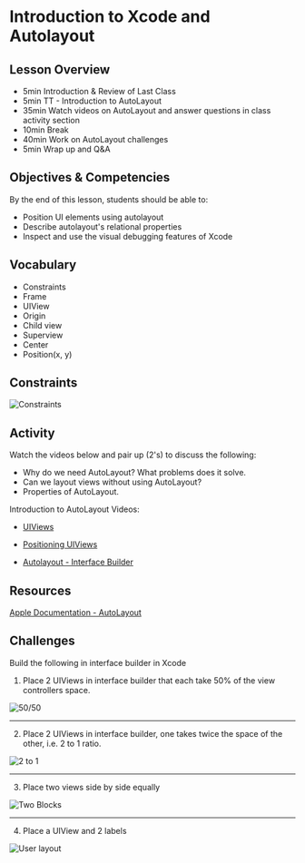 # Introduction to Xcode and Autolayout

## Lesson Overview

- 5min Introduction & Review of Last Class
- 5min TT - Introduction to AutoLayout
- 35min Watch videos on AutoLayout and answer questions in class activity section
- 10min Break
- 40min Work on AutoLayout challenges
- 5min Wrap up and Q&A

## Objectives & Competencies

By the end of this lesson, students should be able to:

- Position UI elements using autolayout
- Describe autolayout's relational properties
- Inspect and use the visual debugging features of Xcode

## Vocabulary

- Constraints
- Frame
- UIView
- Origin
- Child view
- Superview
- Center
- Position(x, y)

## Constraints

![Constraints](assets/apple-constraint.png)

## Activity

Watch the videos below and pair up (2's) to discuss the following:
  - Why do we need AutoLayout? What problems does it solve.
  - Can we layout views without using AutoLayout?
  - Properties of AutoLayout.

Introduction to AutoLayout Videos:

- [UIViews](https://www.youtube.com/watch?v=t_lmUi_E-70&feature=youtu.be)

- [Positioning UIViews](https://www.youtube.com/watch?v=3GPnG5jsKS8&feature=youtu.be)

- [Autolayout - Interface Builder](https://www.youtube.com/watch?v=PYqaVQlKT0A)

## Resources

[Apple Documentation - AutoLayout](https://developer.apple.com/library/content/documentation/UserExperience/Conceptual/AutolayoutPG/index.html)

## Challenges

Build the following in interface builder in Xcode

1. Place 2 UIViews in interface builder that each take 50% of the view controllers space.


![50/50](assets/5050.png)

----------------

2. Place 2 UIViews in interface builder, one takes twice the space of the other, i.e. 2 to 1 ratio.

![2 to 1](assets/2to1.png)


----------------

3. Place two views side by side equally

![Two Blocks](assets/twoBlocks.png)

---------------

4. Place a UIView and 2 labels

![User layout](assets/userLayout.png)

